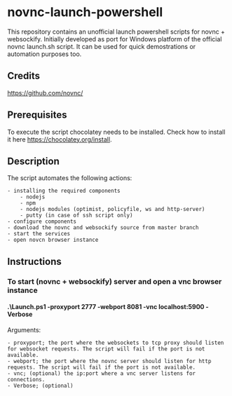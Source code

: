 # novnc-launch-powershell
This repository contains an unofficial launch powershell scripts for novnc + websockify.
Initially developed as port for Windows platform of the official novnc launch.sh script.
It can be used for quick demostrations or automation purposes too.

## Credits
https://github.com/novnc/

## Prerequisites
To execute the script chocolatey needs to be installed. Check how to install it here https://chocolatey.org/install.

## Description
The script automates the following actions: 

	- installing the required components
		- nodejs
		- npm
		- nodejs modules (optimist, policyfile, ws and http-server)
		- putty (in case of ssh script only)
	- configure components
	- download the novnc and websockify source from master branch
	- start the services
	- open novcn browser instance

## Instructions
### To start (novnc + websockify) server and open a vnc browser instance
#### .\Launch.ps1 -proxyport 2777 -webport 8081 -vnc localhost:5900  -Verbose

Arguments:

	- proxyport; the port where the websockets to tcp proxy should listen for websocket requests. The script will fail if the port is not available.
	- webport; the port where the novnc server should listen for http requests. The script will fail if the port is not available.
	- vnc; (optional) the ip:port where a vnc server listens for connections. 
	- Verbose; (optional)
